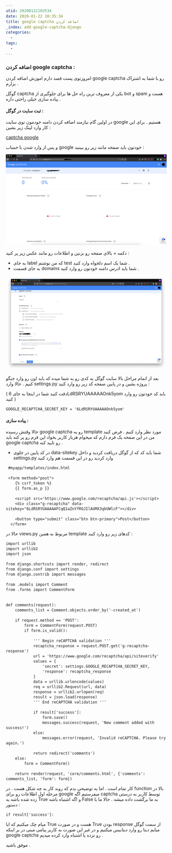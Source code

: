```yaml
---
utid: 20200122103534
date: 2020-01-22 10:35:34
title: google captcha اضافه کردن
_index: add-google-captcha-django
categories:
  -
tags:
  -
---
```


### اضافه کردن google captcha :

امروزتوی پست قصد دارم اموزش اضافه کردن google captcha رو با شما به اشتراک بزارم .

گوگل captcha یکی از معروف ترین راه حل ها برای جلوگیری از bot و spam هست و پیاده سازی خیلی راحتی داره .



#### ثبت سایت در گوگل :

 در اولین گام نیازمند اضافه کردن دامنه خودمون توی سایت google هستیم . برای این کار وارد لینک زیر بشین :

[captcha google](https://www.google.com/recaptcha/admin)

و پس از وارد شدن با حساب google خودتون باید صفحه مانند زیر رو ببینید :

![block](/django/images/captcha1.jpg)

دکمه + بالای صفحه رو بزنین و اطلاعات رو مانند عکس زیر پر کنید :

- به جای label که من نوشتم test شما یک اسم دلخواه وارد کنید .
- به جای قسمت domains شما باید ادرس دامنه خودتون رو وارد کنید .

![block](/django/images/captcha2.jpg)

بعد از اتمام مراحل بالا سایت گوگل یه کدی رو به شما میده که باید اون رو وارد جنگو کنیم . حالا وارد settings.py پروژه بشین و در پایین صفحه کد زیر رو وارد کنید :

( دقت کنید شما در اینجا به جای 6LdRSRYUAAAAAOnk5yom باید کد خودتون رو وارد کنید )

```
GOOGLE_RECAPTCHA_SECRET_KEY = '6LdRSRYUAAAAAOnk5yom'
```



 #### پیاده سازی :

حالا وقتش رسیده google captcha رو به template مورد نظر وارد کنیم . فرض کنید من در این صفحه یک فرم دارم که میخوام هربار کاربر بخواد این فرم رو پر کنه باید google captcha رو تایید کنه .

- در کد پایین در جلوی data-sitekey شما باید کد که از گوگل دریافت کردید و داخل settings.py وارد کردید رو در این قسمت هم وارد کنید

```
 #myapp/templates/index.html
 
 <form method="post">
    {% csrf_token %}
    {{ form.as_p }}

    <script src='https://www.google.com/recaptcha/api.js'></script>
    <div class="g-recaptcha" data-sitekey="6LdRSRYUAAAAAFCqQ1aZnYfRGJIlAUMX3qkUWlcF"></div>

    <button type="submit" class="btn btn-primary">Post</button>
  </form>
```

حالا در views.py مربوط به همین template کدهای زیر رو وارد کنید :

```
import urllib
import urllib2
import json

from django.shortcuts import render, redirect
from django.conf import settings
from django.contrib import messages

from .models import Comment
from .forms import CommentForm


def comments(request):
    comments_list = Comment.objects.order_by('-created_at')

    if request.method == 'POST':
        form = CommentForm(request.POST)
        if form.is_valid():

            ''' Begin reCAPTCHA validation '''
            recaptcha_response = request.POST.get('g-recaptcha-response')
            url = 'https://www.google.com/recaptcha/api/siteverify'
            values = {
                'secret': settings.GOOGLE_RECAPTCHA_SECRET_KEY,
                'response': recaptcha_response
            }
            data = urllib.urlencode(values)
            req = urllib2.Request(url, data)
            response = urllib2.urlopen(req)
            result = json.load(response)
            ''' End reCAPTCHA validation '''

            if result['success']:
                form.save()
                messages.success(request, 'New comment added with success!')
            else:
                messages.error(request, 'Invalid reCAPTCHA. Please try again.')

            return redirect('comments')
    else:
        form = CommentForm()

    return render(request, 'core/comments.html', {'comments': comments_list, 'form': form})
```

 کار تمام است . اما یه توضیحی بدم که روند کار به چه شکل هست . در function بالا در مرحله اول اطلاعات رو برای google میفرستیم اگه captcha توسط کاربر به درستی زده شده باشه یه True و اگه اشتباه باشه False به ما برگشت داده میشه . حالا ما با دستور :

```
if result['success']:
```

میام چک میکنیم که ایا True هست و در صورت True بودن response از سمت گوگل میایم دیتا رو وارد دیتابیس میکنیم و در غیر این صورت به کاربر پیامی مبنی در بر اینکه google captcha رو نزده یا اشتباه وارد کرده میدیم .

موفق باشید .